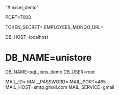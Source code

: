 "# excel_demo"

PORT=7000

TOKEN_SECRET=
EMPLOYEES_MONGO_URL=

DB_HOST=localhost

# DB_NAME=unistore

DB_NAME=sql_joins_demo
DB_USER=root

MAIL_ID=
MAIL_PASSWORD=
MAIL_PORT=465
MAIL_HOST=smtp.gmail.com
MAIL_SERVICE=gmail
